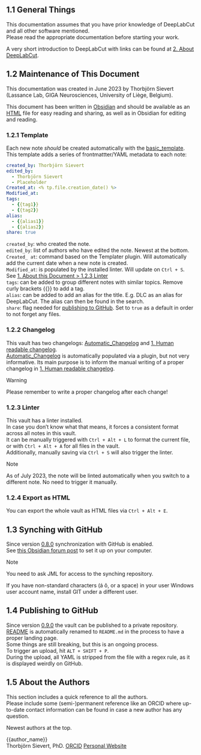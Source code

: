   
  
## 1.1 General Things  
This documentation assumes that you have prior knowledge of DeepLabCut and all other software mentioned.  
Please read the appropriate documentation before starting your work.  
  
A very short introduction to DeepLabCut with links can be found at [2. About DeepLabCut](./2.%20About%20DeepLabCut.md).  
  
## 1.2 Maintenance of This Document  
This documentation was created in June 2023 by Thorbjörn Sievert (Lassance Lab, GIGA Neurosciences, University of Liège, Belgium).  
  
This document has been written in [Obsidian](https://obsidian.md/) and should be available as an [HTML](1.%20About%20this%20Document.md#1.2.4%20Export%20as%20HTML) file for easy reading and sharing, as well as in Obsidian for editing and reading.  
  
### 1.2.1 Template  
Each new note *should* be created automatically with the [basic_template](./basic_template.md). This template adds a series of frontmattter/YAML metadata to each note:  
  
```YAML  
created_by: Thorbjörn Sievert  
edited_by:  
  - Thorbjörn Sievert  
  - Placeholder  
Created_at: <% tp.file.creation_date() %>  
Modified_at:   
tags:   
  - {{tag1}}  
  - {{tag2}}  
alias:   
  - {{alias1}}  
  - {{alias2}}  
share: true  
```  
  
`created_by`: who created the note.  
`edited_by`: list of authors who have edited the note. Newest at the bottom.  
`Created_ at`: command based on the Templater plugin. Will automatically add the current date when a new note is created.  
`Modified_at`: is populated by the installed linter. Will update on `Ctrl + S`. See [1. About this Document > 1.2.3 Linter](1.%20About%20this%20Document.md#1.2.3%20Linter)  
`tags`: can be added to group different notes with similar topics. Remove curly brackets {{}} to add a tag.  
`alias`: can be added to add an alias for the title. E.g. DLC as an alias for DeepLabCut. The alias can then be found in the search.  
`share`: flag needed for [publishing to GitHub](1.%20About%20this%20Document.md#1.4%20Publishing%20to%20GitHub). Set to `true` as a default in order to not forget any files.  
  
### 1.2.2 Changelog  
This vault has two changelogs: [Automatic_Changelog](./Automatic_Changelog.md) and [1. Human readable changelog](./1.%20Human%20readable%20changelog.md).  
[Automatic_Changelog](./Automatic_Changelog.md) is automatically populated via a plugin, but not very informative. Its main purpose is to inform the manual writing of a proper changelog in [1. Human readable changelog](./1.%20Human%20readable%20changelog.md).  
  
> [!warning]  
> Please remember to write a proper changelog after each change!  
  
### 1.2.3 Linter  
This vault has a linter installed.  
In case you don’t know what that means, it forces a consistent format across all notes in this vault.  
It can be manually triggered with `Ctrl + Alt + L` to format the current file, or with `Ctrl + Alt + A` for all files in the vault.  
Additionally, manually saving via `Ctrl + S` will also trigger the linter.  
  
> [!note]  
> As of July 2023, the note will be linted automatically when you switch to a different note. No need to trigger it manually.  
  
### 1.2.4 Export as HTML  
You can export the whole vault as HTML files via `Ctrl + Alt + E`.  
  
## 1.3 Synching with GitHub  
Since version [0.8.0](./1.%20Human%20readable%20changelog.md#0.8.0) synchronization with GitHub is enabled.  
See [this Obsidian forum post](https://forum.obsidian.md/t/guide-a-relatively-simple-guide-on-syncing-windows-with-ios-using-git/46547) to set it up on your computer.  
  
> [!note]  
> You need to ask JML for access to the synching repository.  
>   
> If you have non-standard characters (á ô, or a space) in your user Windows user account name, install GIT under a different user.  
  
## 1.4 Publishing to GitHub  
  
Since version [0.9.0](./1.%20Human%20readable%20changelog.md#0.9.0) the vault can be published to a private repository.  
[README](./README.md) is automatically renamed to `README.md` in the process to have a proper landing page.  
Some things are still breaking, but this is an ongoing process.  
To trigger an upload, hit `ALT + SHIFT + P`.  
During the upload, all YAML is stripped from the file with a regex rule, as it is displayed weirdly on GitHub.  
  
## 1.5 About the Authors  
This section includes a quick reference to all the authors.  
Please include some (semi-)permanent reference like an ORCID where up-to-date contact information can be found in case a new author has any question.  
  
Newest authors at the top.  
  
  
{{author_name}}  
Thorbjörn Sievert, PhD. [ORCID](https://orcid.org/0000-0002-4242-3779) [Personal Website](https://tsievert.com/)  
